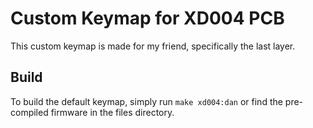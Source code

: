 # Custom Keymap for XD004 PCB

This custom keymap is made for my friend, specifically the last layer.

## Build

To build the default keymap, simply run `make xd004:dan`
or find the pre-compiled firmware in the files directory.

